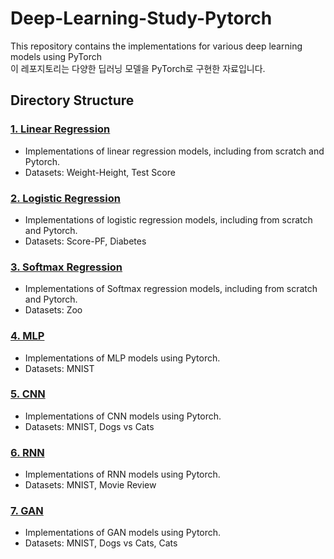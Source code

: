 # Deep-Learning-Study-Pytorch

This repository contains the implementations for various deep learning models using PyTorch    
이 레포지토리는 다양한 딥러닝 모델을 PyTorch로 구현한 자료입니다.

## Directory Structure

### [1. Linear Regression](1_Linear_Regression/)
- Implementations of linear regression models, including from scratch and Pytorch.
- Datasets: Weight-Height, Test Score

### [2. Logistic Regression](2_Logistic_Regression/)
- Implementations of logistic regression models, including from scratch and Pytorch.
- Datasets: Score-PF, Diabetes

### [3. Softmax Regression](3_Softmax_Regression/)
- Implementations of Softmax regression models, including from scratch and Pytorch.
- Datasets: Zoo

### [4. MLP](4_MLP/)
- Implementations of MLP models using Pytorch.
- Datasets: MNIST

### [5. CNN](5_CNN/)
- Implementations of CNN models using Pytorch.
- Datasets: MNIST, Dogs vs Cats

### [6. RNN](6_RNN/)
- Implementations of RNN models using Pytorch.
- Datasets: MNIST, Movie Review

### [7. GAN](7_GAN/)
- Implementations of GAN models using Pytorch.
- Datasets: MNIST, Dogs vs Cats, Cats



